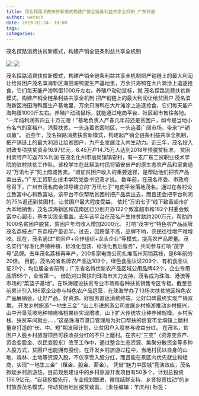 ```yaml
---
title: 茂名探路消费扶贫新模式构建产销全链条利益共享全机制_广东频道
author: wetech
date: 2019-02-24- 10:00
tags: 
categories: 
---
```

茂名探路消费扶贫新模式，构建产销全链条利益共享全机制
<!-- more -->
                
<img align="center" border="0" src="http://p3.ifengimg.com/a/2019_09/70d10ec4ef5c888_size116_w400_h260.jpg" />
                
<img align="center" border="0" src="http://p2.ifengimg.com/a/2016/0810/204c433878d5cf9size1_w16_h16.png" />
            
茂名探路消费扶贫新模式，构建产销全链条利益共享全机制把产销链上的最大利润让给贫困户茂名滨海新区海田海鸭蛋生产基地里，万余只海鸭在大片滩涂上追逐抢食，它们每天能产海鸭蛋1000斤左右。养殖户动动鼠标，就
茂名探路消费扶贫新模式，构建产销全链条利益共享全机制
把产销链上的最大利润让给贫困户
茂名滨海新区海田海鸭蛋生产基地里，万余只海鸭在大片滩涂上追逐抢食，它们每天能产海鸭蛋1000斤左右。养殖户动动鼠标，就能通过电商平台、社区超市售往各地。
“一年纯利润有四五十万元哩！”基地负责人严春几年前还是贫困户，如今是当地小有名气的富裕户。消费扶贫，一头连着贫困地区，一头连着广阔市场，带来“产销双赢”。
近些年，茂名探路消费扶贫新模式，构建起产销全链条利益共享全机制，把产销链上的最大利润让给贫困户，为产业发展注入内生动力。近三年，茂名投入财政专项扶贫资金16.97亿元，6.45万户14.75万人达到2018年预脱贫标准。
贫困村卖特产可返75%利润
在茂名化州市丽岗镇镇安村，有一支广东工贸职业技术学院的驻村扶贫工作队。该校学生在此帮助村民将镇安出产的原生态农产品和家禽通过“万讯七子”网上商城售卖。“增加贫困户收入的重要途径，是帮助他们把农产品卖出去。”广东工贸职业技术学院党委书记汤才说。
数年前，在茂名市委、市政府号召下，广州市茂名商会领导建立的“万讯七子”电商平台落地茂名。通过在各村设立致富中心和致富站，该平台不仅帮助贫困村把产品卖出去，而且还会把平台利润的75%返还到贫困村，让贫困户最大程度受益。
依托“万讯七子”线下致富超市扩大本地销售，茂名滨海新区和茂南区已分别开办122个致富超市和162个村委会致富中心超市，基本实现全覆盖。去年该平台在茂名产生扶贫款约200万元，帮助约1000名贫困户脱贫，贫困户年均收入增加2000元。
打响“茂字号”特色农产品品牌
茂名荔枝占广东荔枝产量近半。过去，因质量不高，品牌不响，农民往往增产难增收。现在，茂名通过“贫困户+合作组织+龙头企业”等模式，提高农产品质量。茂名实行“标准化养殖种植、标准化包装、标准化售后服务”，共同参与打响“茂字号”品牌。去年茂名荔枝再丰产，200多家电商公司扎堆高州网销荔枝，是6年前的20倍。
目前，茂名的省名牌农产品达109个，绿色食品认证209个、有机食品认证20个，均位居全省前列；广东省名特优新农产品区域公用品牌42个，企业专用品牌85个，全省第一。
借助对口帮扶的珠海市大力支持，茂名成为珠海、港澳等市场的“菜篮子基地”。在珠海建设扶贫专业市场和各种扶贫销售专区专柜，截至目前累计引入186家企业参与特色农产品运营，在珠海举办了13场次扶贫地区特色农产品展销会，让好产品、好资源、好服务直达消费终端，让好口碑最终实现产销双赢。
开发乡村旅游“一地生三金”
“山上引进旅游公司发展乡村旅游推动乡村振兴，山中开垦荒坡地种植鹰嘴桃果树实现增收，山下扩大传统农业种养殖规模、乡村客栈、扶贫车间就业……”这是珠海市港口管理局为对口帮扶的信宜市金垌镇上磨村量身打造的“长、中、短”期发展计划，让贫困户入股参与收益分红。
在茂名，贫困户入股乡村旅游项目可获收益分红的不只上磨村。在农村“三变”（资源变资产、资金变股金、农民变股东）改革工作中，通过整合生态资源、集聚分散资金等多种入股方式，贫困户也能拥有股份。在开发乡村旅游过程中，当地村民以自身的山地、森林、土地等资源入股，不仅享受入股分红，而且能在景区内优先就业和经商，实现“一地生三金”（租金、股金、薪金）。
凭借“魅力中国城”竞演效应，茂名掀起乡村旅游热，目前规划建设中的乡村旅游开发项目有50多个，计划总投资156.9亿元。“自我挖掘先行，专业规划跟进，微信结群支持，乡贤投资拉动”的乡村旅游茂名模式，带动贫困地区脱贫致富。
[责任编辑：羊庆丹]
标签：
 
             
